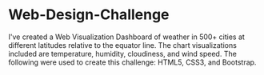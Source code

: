 # Web-Design-Challenge

<p> I've created a Web Visualization Dashboard of weather in 500+ cities at different latitudes relative to the equator line. The chart visualizations included are temperature, humidity, cloudiness, and wind  speed.  The following were used to create this challenge: HTML5, CSS3, and Bootstrap. </p>



